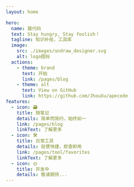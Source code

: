 ```yaml
---
layout: home

hero:
  name: 猿代码
  text: Stay hungry, Stay foolish！
  tagline: 知识补给，工具库
  image:
    src: ./images/undraw_designer.svg
    alt: logo图标
  actions:
    - theme: brand
      text: 开始
      link: /pages/blog
    - theme: alt
      text: View on GitHub
      link: https://github.com/JhouXu/apecode
features:
  - icon: 🗃️
    title: 随笔记
    details: 简单而简约，始终如一
    link: /pages/blog
    linkText: 了解更多
  - icon: 🛠️
    title: 日常工具
    details: 轻便快捷，即查即用
    link: /pages/tool/favorites
    linkText: 了解更多
  - icon: 🌞
    title: 开发中
    details: 敬请期待...
---
```

